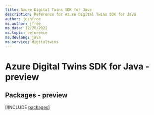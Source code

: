 ```yaml
---
title: Azure Digital Twins SDK for Java
description: Reference for Azure Digital Twins SDK for Java
author: joshfree
ms.author: jfree
ms.data: 12/28/2022
ms.topic: reference
ms.devlang: java
ms.service: digitaltwins
---
```

# Azure Digital Twins SDK for Java - preview
## Packages - preview
[!INCLUDE [packages](digital-twins-index.md)]